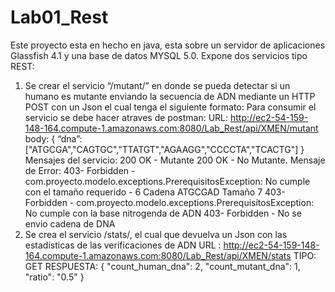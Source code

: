 # Lab01_Rest
Este proyecto esta en hecho en java, esta sobre un servidor de aplicaciones Glassfish 4.1 y una base de datos MYSQL 5.0. 
Expone dos servicios tipo REST: 
 1. Se crear el servicio “/mutant/” en donde se pueda detectar si un humano es
    mutante enviando la secuencia de ADN mediante un HTTP POST con un Json el cual tenga el
    siguiente formato:
    Para consumir el servicio se debe hacer atraves de postman:
    URL: http://ec2-54-159-148-164.compute-1.amazonaws.com:8080/Lab_Rest/api/XMEN/mutant
    body:
    {
     “dna”:["ATGCGA","CAGTGC","TTATGT","AGAAGG","CCCCTA","TCACTG"]
    }
    Mensajes del servicio:
    200 OK - Mutante 
    200 OK - No Mutante.
    Mensaje de Error:
    403- Forbidden - com.proyecto.modelo.exceptions.PrerequisitosException: No cumple con el tamaño requerido - 6 Cadena ATGCGAD Tamaño 7
    403- Forbidden - com.proyecto.modelo.exceptions.PrerequisitosException: No cumple con la base nitrogenda de ADN
    403- Forbidden - No se envio cadena de DNA
  2. Se crea el servicio /stats/, el cual  que devuelva un Json con las estadísticas de las verificaciones de ADN
     URL : http://ec2-54-159-148-164.compute-1.amazonaws.com:8080/Lab_Rest/api/XMEN/stats
     TIPO: GET
     RESPUESTA: {
                   "count_human_dna": 2,
                   "count_mutant_dna": 1,
                   "ratio": "0.5"
            }
